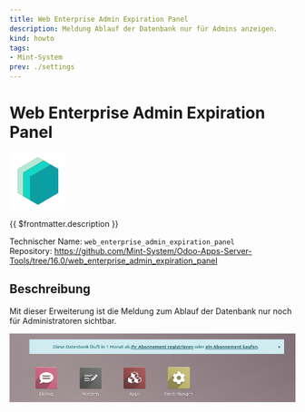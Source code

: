 ```yaml
---
title: Web Enterprise Admin Expiration Panel
description: Meldung Ablauf der Datenbank nur für Admins anzeigen.
kind: howto
tags:
- Mint-System
prev: ./settings
---
```

# Web Enterprise Admin Expiration Panel
![icon_oms_box](attachments/icons_odoo_mint_system.png)

{{ $frontmatter.description }}

Technischer Name: `web_enterprise_admin_expiration_panel`\
Repository: <https://github.com/Mint-System/Odoo-Apps-Server-Tools/tree/16.0/web_enterprise_admin_expiration_panel>

## Beschreibung

Mit dieser Erweiterung ist die Meldung zum Ablauf der Datenbank nur noch für Administratoren sichtbar.

![](attachments/Web%20Enterprise%20Admin%20Expiration%20Panel.png)
